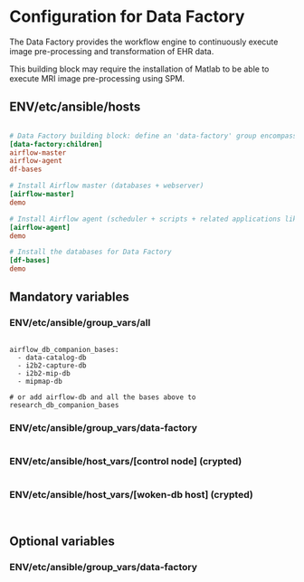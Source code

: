 # Configuration for Data Factory

The Data Factory provides the workflow engine to continuously execute image pre-processing and transformation of EHR data.

This building block may require the installation of Matlab to be able to execute MRI image pre-processing using SPM.

## ENV/etc/ansible/hosts

```ini

# Data Factory building block: define an 'data-factory' group encompassing the configuration of the groups defined below
[data-factory:children]
airflow-master
airflow-agent
df-bases

# Install Airflow master (databases + webserver)
[airflow-master]
demo

# Install Airflow agent (scheduler + scripts + related applications like SPM)
[airflow-agent]
demo

# Install the databases for Data Factory
[df-bases]
demo

```

## Mandatory variables

### ENV/etc/ansible/group_vars/all

```

airflow_db_companion_bases:
  - data-catalog-db
  - i2b2-capture-db
  - i2b2-mip-db
  - mipmap-db

# or add airflow-db and all the bases above to research_db_companion_bases

```

### ENV/etc/ansible/group_vars/data-factory

```

```

### ENV/etc/ansible/host_vars/[control node] (crypted)

```

```

### ENV/etc/ansible/host_vars/[woken-db host] (crypted)

```


```

## Optional variables

### ENV/etc/ansible/group_vars/data-factory

```


```

